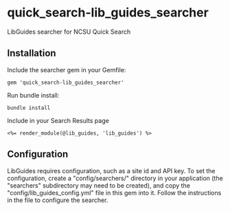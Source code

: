 # quick_search-lib_guides_searcher

LibGuides searcher for NCSU Quick Search

## Installation

Include the searcher gem in your Gemfile:

```
gem 'quick_search-lib_guides_searcher'
```

Run bundle install:

```
bundle install
```

Include in your Search Results page

```
<%= render_module(@lib_guides, 'lib_guides') %>
```

## Configuration

LibGuides requires configuration, such as a site id and API key.
To set the configuration, create a "config/searchers/" directory in your
application (the "searchers" subdirectory may need to be created), and
copy the "config/lib_guides_config.yml" file in this gem into it. Follow the
instructions in the file to configure the searcher.
